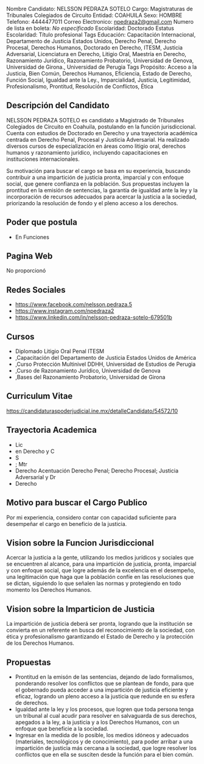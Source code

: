 Nombre Candidato: NELSSON PEDRAZA SOTELO
Cargo: Magistraturas de Tribunales Colegiados de Circuito
Entidad: COAHUILA
Sexo: HOMBRE
Telefono: 4444477011
Correo Electronico: npedraza2@gmail.com
Numero de lista en boleta: *No especificado*
Escolaridad: Doctorado
Estatus Escolaridad: Título profesional
Tags Educación: Capacitación Internacional, Departamento de Justicia Estados Unidos, Derecho Penal, Derecho Procesal, Derechos Humanos, Doctorado en Derecho, ITESM, Justicia Adversarial, Licenciatura en Derecho, Litigio Oral, Maestría en Derecho, Razonamiento Jurídico, Razonamiento Probatorio, Universidad de Genova, Universidad de Girona., Universidad de Perugia
Tags Propósito: Acceso a la Justicia, Bien Común, Derechos Humanos, Eficiencia, Estado de Derecho, Función Social, Igualdad ante la Ley., Imparcialidad, Justicia, Legitimidad, Profesionalismo, Prontitud, Resolución de Conflictos, Ética


## Descripción del Candidato 

NELSSON PEDRAZA SOTELO es candidato a Magistrado de Tribunales Colegiados de Circuito en Coahuila, postulando en la función jurisdiccional. Cuenta con estudios de Doctorado en Derecho y una trayectoria académica centrada en Derecho Penal, Procesal y Justicia Adversarial. Ha realizado diversos cursos de especialización en áreas como litigio oral, derechos humanos y razonamiento jurídico, incluyendo capacitaciones en instituciones internacionales.

Su motivación para buscar el cargo se basa en su experiencia, buscando contribuir a una impartición de justicia pronta, imparcial y con enfoque social, que genere confianza en la población. Sus propuestas incluyen la prontitud en la emisión de sentencias, la garantía de igualdad ante la ley y la incorporación de recursos adecuados para acercar la justicia a la sociedad, priorizando la resolución de fondo y el pleno acceso a los derechos.


## Poder que postula

- En Funciones


## Pagina Web

No proporcionó


## Redes Sociales

- https://www.facebook.com/nelsson.pedraza.5
- https://www.instagram.com/npedraza2
- https://www.linkedin.com/in/nelsson-pedraza-sotelo-679501b


## Cursos

- Diplomado Litigio Oral Penal ITESM
- ,Capacitación del Departamento de Justicia Estados Unidos de América
- ,Curso Protección Multinivel DDHH, Universidad de Estudios de Perugia
- ,Curso de Razonamiento Jurídico, Universidad de Genova
- ,Bases del Razonamiento Probatorio, Universidad de Girona


## Curriculum Vitae

https://candidaturaspoderjudicial.ine.mx/detalleCandidato/54572/10


## Trayectoria Academica

- Lic
- en Derecho y C
- S
- ; Mtr
- Derecho Acentuación Derecho Penal; Derecho Procesal; Justicia Adversarial y Dr
- Derecho


## Motivo para buscar el Cargo Publico

Por mi experiencia, considero contar con capacidad suficiente para desempeñar el cargo en beneficio de la justicia.


## Vision sobre la Funcion Jurisdiccional

Acercar la justicia a la gente, utilizando los medios jurídicos y sociales que se encuentren al alcance, para una impartición de justicia, pronta, imparcial y con enfoque social, que logre además de la excelencia en el desempeño, una legitimación que haga que la población confíe en las resoluciones que se dictan, siguiendo lo que señalen las normas y protegiendo en todo momento los Derechos Humanos.


## Vision sobre la Imparticion de Justicia

La impartición de justicia deberá ser pronta, logrando que la institución se convierta en un referente en busca del reconocimiento de la sociedad, con ética y profesionalismo garantizando el Estado de Derecho y la protección de los Derechos Humanos.


## Propuestas

- Prontitud en la emisón de las sentencias, dejando de lado formalismos, ponderando resolver los conflictos que se plantean de fondo, para que el gobernado pueda acceder a una impartición de justicia eficiente y eficaz, logrando un pleno acceso a la justicia que redunde en su esfera de derechos.
- Igualdad ante la ley y los procesos, que logren que toda persona tenga un tribunal al cual acudir para resolver en salvaguarda de sus derechos, apegados a la ley, a la justicia y a los Derechos Humanos, con un enfoque que beneficie a la sociedad.
- Ingresar en la medida de lo posible, los medios idóneos y adecuados (materiales, tecnológicos y de conocimiento), para poder arribar a una impartición de justicia más cercana a la sociedad, que logre resolver los conflictos que en ella se susciten desde la función para el bien común.

